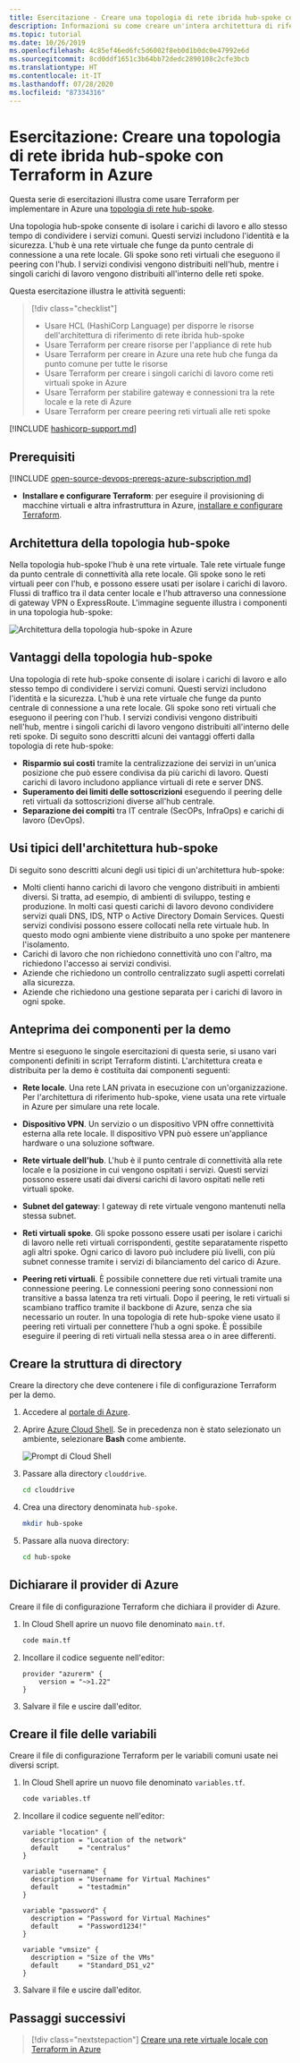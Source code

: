 ```yaml
---
title: Esercitazione - Creare una topologia di rete ibrida hub-spoke con Terraform in Azure
description: Informazioni su come creare un'intera architettura di riferimento di rete ibrida in Azure usando Terraform.
ms.topic: tutorial
ms.date: 10/26/2019
ms.openlocfilehash: 4c85ef46ed6fc5d6002f8eb0d1b0dc0e47992e6d
ms.sourcegitcommit: 8cd0ddf1651c3b64bb72dedc2890108c2cfe3bcb
ms.translationtype: HT
ms.contentlocale: it-IT
ms.lasthandoff: 07/28/2020
ms.locfileid: "87334316"
---
```

# <a name="tutorial-create-a-hub-and-spoke-hybrid-network-topology-in-azure-using-terraform"></a>Esercitazione: Creare una topologia di rete ibrida hub-spoke con Terraform in Azure

Questa serie di esercitazioni illustra come usare Terraform per implementare in Azure una [topologia di rete hub-spoke](/azure/architecture/reference-architectures/hybrid-networking/hub-spoke). 

Una topologia hub-spoke consente di isolare i carichi di lavoro e allo stesso tempo di condividere i servizi comuni. Questi servizi includono l'identità e la sicurezza. L'hub è una rete virtuale che funge da punto centrale di connessione a una rete locale. Gli spoke sono reti virtuali che eseguono il peering con l'hub. I servizi condivisi vengono distribuiti nell'hub, mentre i singoli carichi di lavoro vengono distribuiti all'interno delle reti spoke.

Questa esercitazione illustra le attività seguenti:

> [!div class="checklist"]
> * Usare HCL (HashiCorp Language) per disporre le risorse dell'architettura di riferimento di rete ibrida hub-spoke
> * Usare Terraform per creare risorse per l'appliance di rete hub
> * Usare Terraform per creare in Azure una rete hub che funga da punto comune per tutte le risorse
> * Usare Terraform per creare i singoli carichi di lavoro come reti virtuali spoke in Azure
> * Usare Terraform per stabilire gateway e connessioni tra la rete locale e la rete di Azure
> * Usare Terraform per creare peering reti virtuali alle reti spoke

[!INCLUDE [hashicorp-support.md](includes/hashicorp-support.md)]

## <a name="prerequisites"></a>Prerequisiti

[!INCLUDE [open-source-devops-prereqs-azure-subscription.md](../includes/open-source-devops-prereqs-azure-subscription.md)]

- **Installare e configurare Terraform**: per eseguire il provisioning di macchine virtuali e altra infrastruttura in Azure, [installare e configurare Terraform](get-started-cloud-shell.md).

## <a name="hub-and-spoke-topology-architecture"></a>Architettura della topologia hub-spoke

Nella topologia hub-spoke l'hub è una rete virtuale. Tale rete virtuale funge da punto centrale di connettività alla rete locale. Gli spoke sono le reti virtuali peer con l'hub, e possono essere usati per isolare i carichi di lavoro. Flussi di traffico tra il data center locale e l'hub attraverso una connessione di gateway VPN o ExpressRoute. L'immagine seguente illustra i componenti in una topologia hub-spoke:

![Architettura della topologia hub-spoke in Azure](./media/hub-and-spoke-tutorial-series/hub-spoke-architecture.png)

## <a name="benefits-of-the-hub-and-spoke-topology"></a>Vantaggi della topologia hub-spoke

Una topologia di rete hub-spoke consente di isolare i carichi di lavoro e allo stesso tempo di condividere i servizi comuni. Questi servizi includono l'identità e la sicurezza. L'hub è una rete virtuale che funge da punto centrale di connessione a una rete locale. Gli spoke sono reti virtuali che eseguono il peering con l'hub. I servizi condivisi vengono distribuiti nell'hub, mentre i singoli carichi di lavoro vengono distribuiti all'interno delle reti spoke. Di seguito sono descritti alcuni dei vantaggi offerti dalla topologia di rete hub-spoke:

- **Risparmio sui costi** tramite la centralizzazione dei servizi in un'unica posizione che può essere condivisa da più carichi di lavoro. Questi carichi di lavoro includono appliance virtuali di rete e server DNS.
- **Superamento dei limiti delle sottoscrizioni** eseguendo il peering delle reti virtuali da sottoscrizioni diverse all'hub centrale.
- **Separazione dei compiti** tra IT centrale (SecOPs, InfraOps) e carichi di lavoro (DevOps).

## <a name="typical-uses-for-the-hub-and-spoke-architecture"></a>Usi tipici dell'architettura hub-spoke

Di seguito sono descritti alcuni degli usi tipici di un'architettura hub-spoke:

- Molti clienti hanno carichi di lavoro che vengono distribuiti in ambienti diversi. Si tratta, ad esempio, di ambienti di sviluppo, testing e produzione. In molti casi questi carichi di lavoro devono condividere servizi quali DNS, IDS, NTP o Active Directory Domain Services. Questi servizi condivisi possono essere collocati nella rete virtuale hub. In questo modo ogni ambiente viene distribuito a uno spoke per mantenere l'isolamento.
- Carichi di lavoro che non richiedono connettività uno con l'altro, ma richiedono l'accesso ai servizi condivisi.
- Aziende che richiedono un controllo centralizzato sugli aspetti correlati alla sicurezza.
- Aziende che richiedono una gestione separata per i carichi di lavoro in ogni spoke.

## <a name="preview-the-demo-components"></a>Anteprima dei componenti per la demo

Mentre si eseguono le singole esercitazioni di questa serie, si usano vari componenti definiti in script Terraform distinti. L'architettura creata e distribuita per la demo è costituita dai componenti seguenti:

- **Rete locale**. Una rete LAN privata in esecuzione con un'organizzazione. Per l'architettura di riferimento hub-spoke, viene usata una rete virtuale in Azure per simulare una rete locale.

- **Dispositivo VPN**. Un servizio o un dispositivo VPN offre connettività esterna alla rete locale. Il dispositivo VPN può essere un'appliance hardware o una soluzione software. 

- **Rete virtuale dell'hub**. L'hub è il punto centrale di connettività alla rete locale e la posizione in cui vengono ospitati i servizi. Questi servizi possono essere usati dai diversi carichi di lavoro ospitati nelle reti virtuali spoke.

- **Subnet del gateway**: I gateway di rete virtuale vengono mantenuti nella stessa subnet.

- **Reti virtuali spoke**. Gli spoke possono essere usati per isolare i carichi di lavoro nelle reti virtuali corrispondenti, gestite separatamente rispetto agli altri spoke. Ogni carico di lavoro può includere più livelli, con più subnet connesse tramite i servizi di bilanciamento del carico di Azure. 

- **Peering reti virtuali**. È possibile connettere due reti virtuali tramite una connessione peering. Le connessioni peering sono connessioni non transitive a bassa latenza tra reti virtuali. Dopo il peering, le reti virtuali si scambiano traffico tramite il backbone di Azure, senza che sia necessario un router. In una topologia di rete hub-spoke viene usato il peering reti virtuali per connettere l'hub a ogni spoke. È possibile eseguire il peering di reti virtuali nella stessa area o in aree differenti.

## <a name="create-the-directory-structure"></a>Creare la struttura di directory

Creare la directory che deve contenere i file di configurazione Terraform per la demo.

1. Accedere al [portale di Azure](https://portal.azure.com).

1. Aprire [Azure Cloud Shell](/azure/cloud-shell/overview). Se in precedenza non è stato selezionato un ambiente, selezionare **Bash** come ambiente.

    ![Prompt di Cloud Shell](./media/common/azure-portal-cloud-shell-button-min.png)

1. Passare alla directory `clouddrive`.

    ```bash
    cd clouddrive
    ```

1. Crea una directory denominata `hub-spoke`.

    ```bash
    mkdir hub-spoke
    ```

1. Passare alla nuova directory:

    ```bash
    cd hub-spoke
    ```

## <a name="declare-the-azure-provider"></a>Dichiarare il provider di Azure

Creare il file di configurazione Terraform che dichiara il provider di Azure.

1. In Cloud Shell aprire un nuovo file denominato `main.tf`.

    ```bash
    code main.tf
    ```

1. Incollare il codice seguente nell'editor:

    ```hcl
    provider "azurerm" {
        version = "~>1.22"
    }
    ```

1. Salvare il file e uscire dall'editor.

## <a name="create-the-variables-file"></a>Creare il file delle variabili

Creare il file di configurazione Terraform per le variabili comuni usate nei diversi script.

1. In Cloud Shell aprire un nuovo file denominato `variables.tf`.

    ```bash
    code variables.tf
    ```

1. Incollare il codice seguente nell'editor:

    ```hcl
    variable "location" {
      description = "Location of the network"
      default     = "centralus"
    }
    
    variable "username" {
      description = "Username for Virtual Machines"
      default     = "testadmin"
    }
    
    variable "password" {
      description = "Password for Virtual Machines"
      default     = "Password1234!"
    }
    
    variable "vmsize" {
      description = "Size of the VMs"
      default     = "Standard_DS1_v2"
    }
    ```

1. Salvare il file e uscire dall'editor.

## <a name="next-steps"></a>Passaggi successivi

> [!div class="nextstepaction"] 
> [Creare una rete virtuale locale con Terraform in Azure](./hub-spoke-on-prem.md)